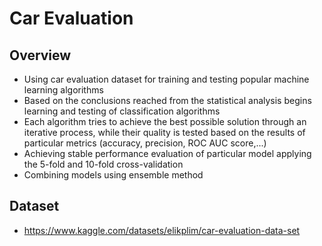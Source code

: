 # Car Evaluation

## Overview
- Using car evaluation dataset for training and testing popular machine learning algorithms
- Based on the conclusions reached from the statistical analysis begins learning and testing of classification algorithms
- Each algorithm tries to achieve the best possible solution through an iterative process, while their quality is tested
based on the results of particular metrics (accuracy, precision, ROC AUC score,...)
- Achieving stable performance evaluation of particular model applying the 5-fold and 10-fold cross-validation
- Combining models using ensemble method

## Dataset
- https://www.kaggle.com/datasets/elikplim/car-evaluation-data-set
